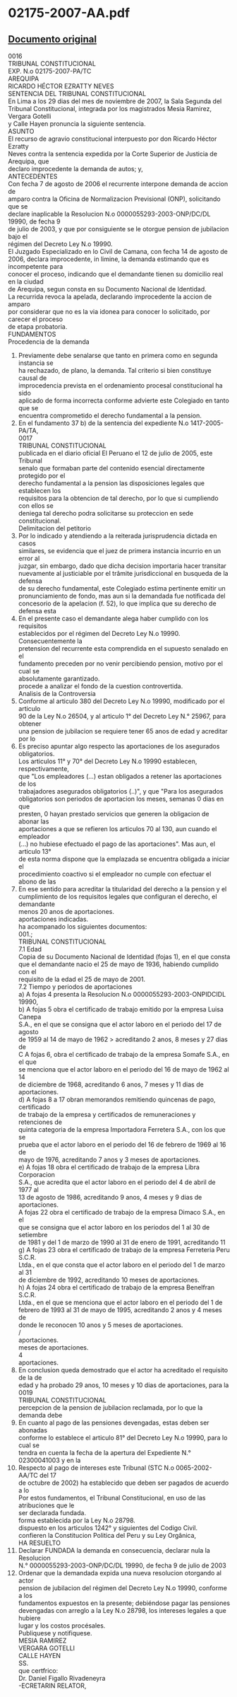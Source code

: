 
02175-2007-AA.pdf
=================
  
[Documento original](https://tc.gob.pe/jurisprudencia/2008/02175-2007-AA.pdf)  
---  
0016  
TRIBUNAL CONSTITUCIONAL  
EXP. N.o 02175-2007-PA/TC  
AREQUIPA  
RICARDO HÉCTOR EZRATTY NEVES  
SENTENCIA DEL TRIBUNAL CONSTITUCIONAL  
En Lima a los 29 dias del mes de noviembre de 2007, la Sala Segunda del  
Tribunal Constitucional, integrada por los magistrados Mesia Ramirez, Vergara Gotelli  
y Calle Hayen pronuncia la siguiente sentencia.  
ASUNTO  
El recurso de agravio constitucional interpuesto por don Ricardo Héctor Ezratty  
Neves contra la sentencia expedida por la Corte Superior de Justicia de Arequipa, que  
declaro improcedente la demanda de autos; y,  
ANTECEDENTES  
Con fecha 7 de agosto de 2006 el recurrente interpone demanda de accion de  
amparo contra la Oficina de Normalizacion Previsional (ONP), solicitando que se  
declare inaplicable la Resolucion N.o 0000055293-2003-ONP/DC/DL 19990, de fecha 9  
de julio de 2003, y que por consiguiente se le otorgue pension de jubilacion bajo el  
régimen del Decreto Ley N.o 19990.  
El Juzgado Especializado en lo Civil de Camana, con fecha 14 de agosto de  
2006, declara improcedente, in limine, la demanda estimando que es incompetente para  
conocer el proceso, indicando que el demandante tienen su domicilio real en la ciudad  
de Arequipa, segun consta en su Documento Nacional de Identidad.  
La recurrida revoca la apelada, declarando improcedente la accion de amparo  
por considerar que no es la via idonea para conocer lo solicitado, por carecer el proceso  
de etapa probatoria.  
FUNDAMENTOS  
Procedencia de la demanda  
1. Previamente debe senalarse que tanto en primera como en segunda instancia se  
ha rechazado, de plano, la demanda. Tal criterio si bien constituye causal de  
improcedencia prevista en el ordenamiento procesal constitucional ha sido  
aplicado de forma incorrecta conforme advierte este Colegiado en tanto que se  
encuentra comprometido el derecho fundamental a la pension.  
2. En el fundamento 37 b) de la sentencia del expediente N.o 1417-2005-PA/TA,  
0017  
TRIBUNAL CONSTITUCIONAL  
publicada en el diario oficial El Peruano el 12 de julio de 2005, este Tribunal  
senalo que formaban parte del contenido esencial directamente protegido por el  
derecho fundamental a la pension las disposiciones legales que establecen los  
requisitos para la obtencion de tal derecho, por lo que si cumpliendo con ellos se  
deniega tal derecho podra solicitarse su proteccion en sede constitucional.  
Delimitacion del petitorio  
3. Por lo indicado y atendiendo a la reiterada jurisprudencia dictada en casos  
similares, se evidencia que el juez de primera instancia incurrio en un error al  
juzgar, sin embargo, dado que dicha decision importaria hacer transitar  
nuevamente al justiciable por el trâmite jurisdiccional en busqueda de la defensa  
de su derecho fundamental, este Colegiado estima pertinente emitir un  
pronunciamiento de fondo, mas aun si la demandada fue notificada del  
concesorio de la apelacion (f. 52), lo que implica que su derecho de defensa esta  
4. En el presente caso el demandante alega haber cumplido con los requisitos  
establecidos por el régimen del Decreto Ley N.o 19990. Consecuentemente la  
pretension del recurrente esta comprendida en el supuesto senalado en el  
fundamento preceden por no venir percibiendo pension, motivo por el cual se  
absolutamente garantizado.  
procede a analizar el fondo de la cuestion controvertida.  
Analisis de la Controversia  
5. Conforme al articulo 380 del Decreto Ley N.o 19990, modificado por el articulo  
90 de la Ley N.o 26504, y al articulo 1° del Decreto Ley N.° 25967, para obtener  
una pension de jubilacion se requiere tener 65 anos de edad y acreditar por lo  
6. Es preciso apuntar algo respecto las aportaciones de los asegurados obligatorios.  
Los articulos 11° y 70° del Decreto Ley N.o 19990 establecen, respectivamente,  
que "Los empleadores (...) estan obligados a retener las aportaciones de los  
trabajadores asegurados obligatorios (..)", y que "Para los asegurados  
obligatorios son periodos de aportacion los meses, semanas 0 dias en que  
presten, 0 hayan prestado servicios que generen la obligacion de abonar las  
aportaciones a que se refieren los articulos 70 al 130, aun cuando el empleador  
(...) no hubiese efectuado el pago de las aportaciones". Mas aun, el articulo 13°  
de esta norma dispone que la emplazada se encuentra obligada a iniciar el  
procedimiento coactivo si el empleador no cumple con efectuar el abono de las  
7. En ese sentido para acreditar la titularidad del derecho a la pension y el  
cumplimiento de los requisitos legales que configuran el derecho, el demandante  
menos 20 anos de aportaciones.  
aportaciones indicadas.  
ha acompanado los siguientes documentos:  
001.;  
TRIBUNAL CONSTITUCIONAL  
7.1 Edad  
Copia de su Documento Nacional de Identidad (fojas 1), en el que consta  
que el demandante nacio el 25 de mayo de 1936, habiendo cumplido con el  
requisito de la edad el 25 de mayo de 2001.  
7.2 Tiempo y periodos de aportaciones  
a) A fojas 4 presenta la Resolucion N.o 0000055293-2003-ONPIDCIDL 19990,  
b) A fojas 5 obra el certificado de trabajo emitido por la empresa Luisa Canepa  
S.A., en el que se consigna que el actor laboro en el periodo del 17 de agosto  
de 1959 al 14 de mayo de 1962 > acreditando 2 anos, 8 meses y 27 dias de  
C A fojas 6, obra el certificado de trabajo de la empresa Somafe S.A., en el que  
se menciona que el actor laboro en el periodo del 16 de mayo de 1962 al 14  
de diciembre de 1968, acreditando 6 anos, 7 meses y 11 dias de aportaciones.  
d) A fojas 8 a 17 obran memorandos remitiendo quincenas de pago, certificado  
de trabajo de la empresa y certificados de remuneraciones y retenciones de  
quinta categoria de la empresa Importadora Ferretera S.A., con los que se  
prueba que el actor laboro en el periodo del 16 de febrero de 1969 al 16 de  
mayo de 1976, acreditando 7 anos y 3 meses de aportaciones.  
e) A fojas 18 obra el certificado de trabajo de la empresa Libra Corporacion  
S.A., que acredita que el actor laboro en el periodo del 4 de abril de 1977 al  
13 de agosto de 1986, acreditando 9 anos, 4 meses y 9 dias de aportaciones.  
A fojas 22 obra el certificado de trabajo de la empresa Dimaco S.A., en el  
que se consigna que el actor laboro en los periodos del 1 al 30 de setiembre  
de 1981 y del 1 de marzo de 1990 al 31 de enero de 1991, acreditando 11  
g) A fojas 23 obra el certificado de trabajo de la empresa Ferreteria Peru S.C.R.  
Ltda., en el que consta que el actor laboro en el periodo del 1 de marzo al 31  
de diciembre de 1992, acreditando 10 meses de aportaciones.  
h) A fojas 24 obra el certificado de trabajo de la empresa Benelfran S.C.R.  
Ltda., en el que se menciona que el actor laboro en el periodo del 1 de  
febrero de 1993 al 31 de mayo de 1995, acreditando 2 anos y 4 meses de  
donde le reconocen 10 anos y 5 meses de aportaciones.  
/  
aportaciones.  
meses de aportaciones.  
4  
aportaciones.  
8. En conclusion queda demostrado que el actor ha acreditado el requisito de la de  
edad y ha probado 29 anos, 10 meses y 10 dias de aportaciones, para la  
0019  
TRIBUNAL CONSTITUCIONAL  
percepcion de la pension de jubilacion reclamada, por lo que la demanda debe  
9. En cuanto al pago de las pensiones devengadas, estas deben ser abonadas  
conforme lo establece el articulo 81° del Decreto Ley N.o 19990, para lo cual se  
tendra en cuenta la fecha de la apertura del Expediente N.° 02300041003 y en la  
10. Respecto al pago de intereses este Tribunal (STC N.o 0065-2002-AA/TC del 17  
de octubre de 2002) ha establecido que deben ser pagados de acuerdo a lo  
Por estos fundamentos, el Tribunal Constitucional, en uso de las atribuciones que le  
ser declarada fundada.  
forma establecida por la Ley N.o 28798.  
dispuesto en los articulos 1242° y siguientes del Codigo Civil.  
confieren la Constitucion Politica del Peru y su Ley Orgânica,  
HA RESUELTO  
1. Declarar FUNDADA la demanda en consecuencia, declarar nula la Resolucion  
N.° 0000055293-2003-ONP/DC/DL 19990, de fecha 9 de julio de 2003  
2. Ordenar que la demandada expida una nueva resolucion otorgando al actor  
pension de jubilacion del régimen del Decreto Ley N.o 19990, conforme a los  
fundamentos expuestos en la presente; debiéndose pagar las pensiones  
devengadas con arreglo a la Ley N.o 28798, los intereses legales a que hubiere  
lugar y los costos procésales.  
Publiquese y notifiquese.  
MESIA RAMIREZ  
VERGARA GOTELLI  
CALLE HAYEN  
SS.  
que certfrico:  
Dr. Daniel Figallo Rivadeneyra  
-ECRETARIN RELATOR,
